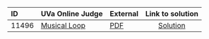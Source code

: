 | ID | UVa Online Judge | External | Link to solution |
|:---|:---|:---|:---:|
| 11496 | [Musical Loop](https://onlinejudge.org/index.php?option=com_onlinejudge&Itemid=8&category=623&page=show_problem&problem=2491) | [PDF](https://onlinejudge.org/external/114/11496.pdf) | [Solution](https://github.com/versenyi98/uva-solutions/tree/main/solutions/11496%20-%20Musical%20Loop)|
